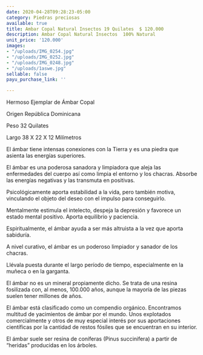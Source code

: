 ```yaml
---
date: 2020-04-28T09:28:23-05:00
category: Piedras preciosas
available: true
title: Ambar Copal Natural Insectos 19 Quilates  $ 120.000
description: Ambar Copal Natural Insectos  100% Natural
unit_price: '120.000'
images:
- "/uploads/IMG_0254.jpg"
- "/uploads/IMG_0252.jpg"
- "/uploads/IMG_0248.jpg"
- "/uploads/1aswe.jpg"
sellable: false
payu_purchase_link: ''

---
```

Hermoso Ejemplar de Ámbar Copal

Origen República Dominicana

Peso 32 Quilates 

Largo 38 X 22 X 12 Milímetros 

El ámbar tiene intensas conexiones con la Tierra y es una piedra que asienta las energías superiores.

El ámbar es una poderosa sanadora y limpiadora que aleja las enfermedades del cuerpo así como limpia el entorno y los chacras. Absorbe las energías negativas y las transmuta en positivas.

Psicológicamente aporta estabilidad a la vida, pero también motiva, vinculando el objeto del deseo con el impulso para conseguirlo.

Mentalmente estimula el intelecto, despeja la depresión y favorece un estado mental positivo. Aporta equilibrio y paciencia.

Espiritualmente, el ámbar ayuda a ser más altruista a la vez que aporta sabiduría.

A nivel curativo, el ámbar es un poderoso limpiador y sanador de los chacras.

Llévala puesta durante el largo período de tiempo, especialmente en la muñeca o en la garganta.

El ámbar no es un mineral propiamente dicho. Se trata de una resina fosilizada con, al menos, 100.000 años, aunque la mayoría de las piezas suelen tener millones de años.

El ámbar está clasificado como un compendio orgánico. Encontramos multitud de yacimientos de ámbar por el mundo. Unos explotados comercialmente y otros de muy especial interés por sus aportaciones científicas por la cantidad de restos fósiles que se encuentran en su interior.

El ámbar suele ser resina de coníferas (Pinus succinifera) a partir de “heridas” producidas en los árboles.